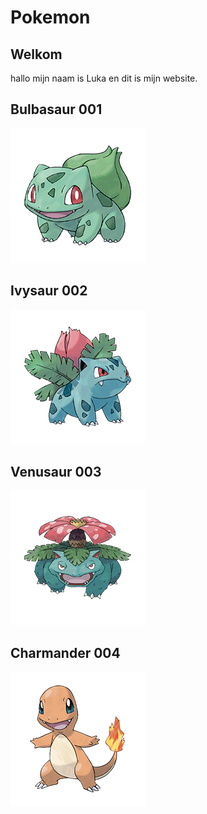 # Pokemon

## Welkom

hallo mijn naam is Luka en dit is mijn website.

## Bulbasaur 001
![bulbasaur](./files/bulbasaur.png)

## Ivysaur 002
![ivysaur](./files/ivysaur.png)

## Venusaur 003
![venusaur](./files/venusaur.png)

## Charmander 004
![charmander](./files/charmander.png)
